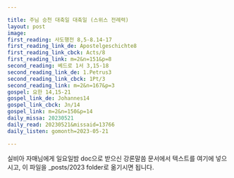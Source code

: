 ```yaml
---

title: 주님 승천 대축일 대축일 (스위스 전례력)
layout: post 
image: 
first_reading: 사도행전 8,5-8.14-17
first_reading_link_de: Apostelgeschichte8
first_reading_link_cbck: Acts/8
first_reading_link: m=2&n=151&p=8
second_reading: 베드로 1서 3,15-18
second_reading_link_de: 1.Petrus3
second_reading_link_cbck: 1Pt/3
second_reading_link: m=2&n=167&p=3
gospel: 요한 14,15-21
gospel_link_de: Johannes14
gospel_link_cbck: Jn/14
gospel_link: m=2&n=150&p=14
daily_missa: 20230521
daily_read: 20230521&missaid=13766
daily_listen: gomonth=2023-05-21

---
```



실비아 자매님에게 일요일밤 doc으로 받으신
강론말씀 문서에서
텍스트를 여기에 넣으시고,
이 파일을 _posts/2023 folder로 옮기시면 됩니다.
